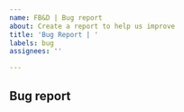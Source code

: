 ```yaml
---
name: FB&D | Bug report
about: Create a report to help us improve
title: 'Bug Report | '
labels: bug
assignees: ''

---
```


## Bug report
